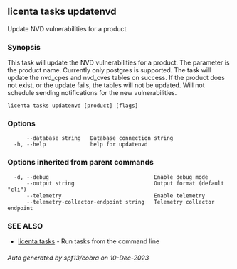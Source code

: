 ## licenta tasks updatenvd

Update NVD vulnerabilities for a product

### Synopsis

This task will update the NVD vulnerabilities for a product. The parameter is the product name. Currently only postgres is supported. The task will update the nvd_cpes and nvd_cves tables on success. If the product does not exist, or the update fails, the tables will not be updated. Will not schedule sending notifications for the new vulnerabilities.

```
licenta tasks updatenvd [product] [flags]
```

### Options

```
      --database string   Database connection string
  -h, --help              help for updatenvd
```

### Options inherited from parent commands

```
  -d, --debug                                 Enable debug mode
      --output string                         Output format (default "cli")
      --telemetry                             Enable telemetry
      --telemetry-collector-endpoint string   Telemetry collector endpoint
```

### SEE ALSO

* [licenta tasks](licenta_tasks.md)	 - Run tasks from the command line

###### Auto generated by spf13/cobra on 10-Dec-2023
